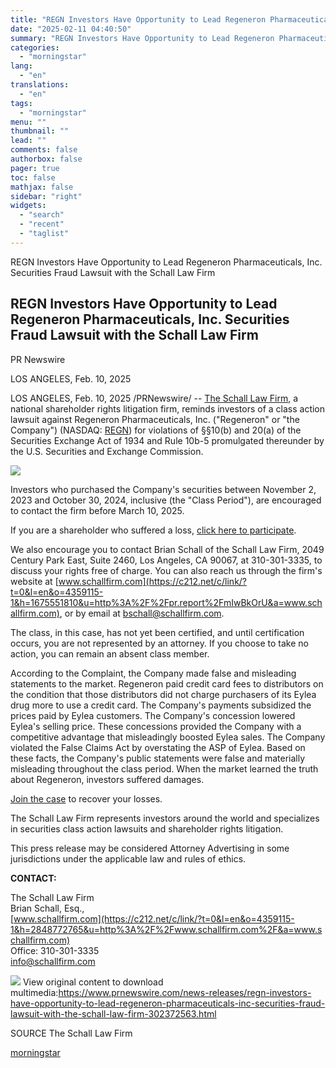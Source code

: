 ```yaml
---
title: "REGN Investors Have Opportunity to Lead Regeneron Pharmaceuticals, Inc. Securities Fraud Lawsuit with the Schall Law Firm"
date: "2025-02-11 04:40:50"
summary: "REGN Investors Have Opportunity to Lead Regeneron Pharmaceuticals, Inc. Securities Fraud Lawsuit with the Schall Law Firm REGN Investors Have Opportunity to Lead Regeneron Pharmaceuticals, Inc. Securities Fraud Lawsuit with the Schall Law Firm PR Newswire LOS ANGELES, Feb. 10, 2025 LOS ANGELES, Feb. 10, 2025 /PRNewswire/ -- The Schall..."
categories:
  - "morningstar"
lang:
  - "en"
translations:
  - "en"
tags:
  - "morningstar"
menu: ""
thumbnail: ""
lead: ""
comments: false
authorbox: false
pager: true
toc: false
mathjax: false
sidebar: "right"
widgets:
  - "search"
  - "recent"
  - "taglist"
---
```


REGN Investors Have Opportunity to Lead Regeneron Pharmaceuticals, Inc. Securities Fraud Lawsuit with the Schall Law Firm

REGN Investors Have Opportunity to Lead Regeneron Pharmaceuticals, Inc. Securities Fraud Lawsuit with the Schall Law Firm
-------------------------------------------------------------------------------------------------------------------------

PR Newswire

LOS ANGELES, Feb. 10, 2025


LOS ANGELES, Feb. 10, 2025 /PRNewswire/ -- [The Schall Law Firm](https://c212.net/c/link/?t=0&l=en&o=4359115-1&h=1237569773&u=https%3A%2F%2Fschallfirm.com%2F&a=The+Schall+Law+Firm), a national shareholder rights litigation firm, reminds investors of a class action lawsuit against Regeneron Pharmaceuticals, Inc. ("Regeneron" or "the Company") (NASDAQ: [REGN](https://c212.net/c/link/?t=0&l=en&o=4359115-1&h=685400104&u=https%3A%2F%2Fwww.marketwatch.com%2Finvesting%2Fstock%2FREGN&a=REGN)) for violations of §§10(b) and 20(a) of the Securities Exchange Act of 1934 and Rule 10b-5 promulgated thereunder by the U.S. Securities and Exchange Commission.

[![](https://mma.prnewswire.com/media/1396534/Schall_Firm_Logo.jpg)](https://mma.prnewswire.com/media/1396534/Schall_Firm_Logo.html)

Investors who purchased the Company's securities between November 2, 2023 and October 30, 2024, inclusive (the "Class Period"), are encouraged to contact the firm before March 10, 2025.

If you are a shareholder who suffered a loss, [click here to participate](https://c212.net/c/link/?t=0&l=en&o=4359115-1&h=2026731248&u=https%3A%2F%2Fschallfirm.com%2Fcases%2Fregeneron-pharmaceuticals-inc-3%2F%23case-form&a=click+here+to+participate).

We also encourage you to contact Brian Schall of the Schall Law Firm, 2049 Century Park East, Suite 2460, Los Angeles, CA 90067, at 310-301-3335, to discuss your rights free of charge. You can also reach us through the firm's website at [www.schallfirm.com](https://c212.net/c/link/?t=0&l=en&o=4359115-1&h=1675551810&u=http%3A%2F%2Fpr.report%2FmIwBkOrU&a=www.schallfirm.com), or by email at [bschall@schallfirm.com](mailto:bschall@schallfirm.com).

The class, in this case, has not yet been certified, and until certification occurs, you are not represented by an attorney. If you choose to take no action, you can remain an absent class member.

According to the Complaint, the Company made false and misleading statements to the market. Regeneron paid credit card fees to distributors on the condition that those distributors did not charge purchasers of its Eylea drug more to use a credit card. The Company's payments subsidized the prices paid by Eylea customers. The Company's concession lowered Eylea's selling price. These concessions provided the Company with a competitive advantage that misleadingly boosted Eylea sales. The Company violated the False Claims Act by overstating the ASP of Eylea. Based on these facts, the Company's public statements were false and materially misleading throughout the class period. When the market learned the truth about Regeneron, investors suffered damages.

[Join the case](https://c212.net/c/link/?t=0&l=en&o=4359115-1&h=2758312185&u=https%3A%2F%2Fschallfirm.com%2Fcases%2Fregeneron-pharmaceuticals-inc-3%2F%23case-form&a=Join+the+case) to recover your losses.

The Schall Law Firm represents investors around the world and specializes in securities class action lawsuits and shareholder rights litigation.

This press release may be considered Attorney Advertising in some jurisdictions under the applicable law and rules of ethics.

**CONTACT:**

The Schall Law Firm  
Brian Schall, Esq.,  
[www.schallfirm.com](https://c212.net/c/link/?t=0&l=en&o=4359115-1&h=2848772765&u=http%3A%2F%2Fwww.schallfirm.com%2F&a=www.schallfirm.com)  
Office: 310-301-3335  
[info@schallfirm.com](mailto:info@schallfirm.com)

 ![](https://c212.net/c/img/favicon.png?sn=LA15641&sd=2025-02-10) View original content to download multimedia:<https://www.prnewswire.com/news-releases/regn-investors-have-opportunity-to-lead-regeneron-pharmaceuticals-inc-securities-fraud-lawsuit-with-the-schall-law-firm-302372563.html>

SOURCE The Schall Law Firm

[morningstar](https://www.morningstar.com/news/pr-newswire/20250210la15641/regn-investors-have-opportunity-to-lead-regeneron-pharmaceuticals-inc-securities-fraud-lawsuit-with-the-schall-law-firm)
